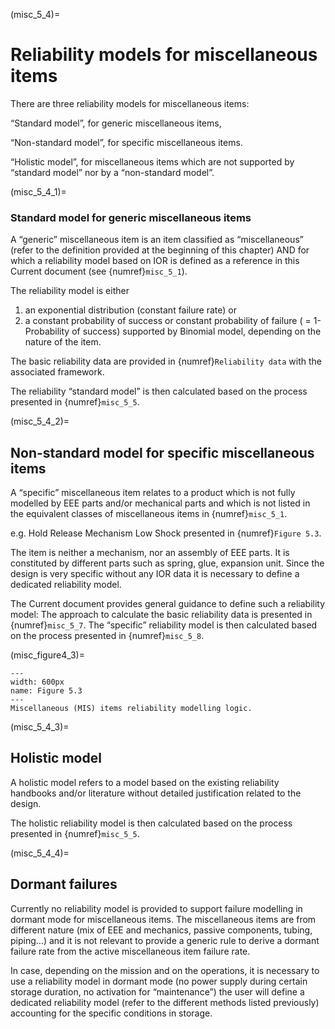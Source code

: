 (misc_5_4)=
# Reliability models for miscellaneous items
There are three reliability models for miscellaneous items:

“Standard model”, for generic miscellaneous items,

“Non-standard model”, for specific miscellaneous items.

“Holistic model”, for miscellaneous items which are not supported by “standard model” nor by a “non-standard model”.


(misc_5_4_1)=
### Standard model for generic miscellaneous items

A “generic” miscellaneous item is an item classified as “miscellaneous” (refer to the definition provided at the beginning of this chapter) AND for which a reliability model based on IOR is defined as a reference in this Current document (see {numref}`misc_5_1`).

The reliability model is either 

1. an exponential distribution (constant failure rate) or 
2. a constant probability of success or constant probability of failure ( = 1- Probability of success) supported by Binomial model, depending on the nature of the item.

The basic reliability data are provided in {numref}`Reliability data` with the associated framework.

The reliability “standard model” is then calculated based on the process presented in {numref}`misc_5_5`.


(misc_5_4_2)=
## Non-standard model for specific miscellaneous items

A “specific” miscellaneous item relates to a product which is not fully modelled by EEE parts and/or mechanical parts and which is not listed in the equivalent classes of miscellaneous items in {numref}`misc_5_1`.

e.g. Hold Release Mechanism Low Shock presented in {numref}`Figure 5.3`.

The item is neither a mechanism, nor an assembly of EEE parts. It is constituted by different parts such as spring, glue, expansion unit. Since the design is very specific without any IOR data it is necessary to define a dedicated reliability model.

The Current document provides general guidance to define such a reliability model: The approach to calculate the basic reliability data is presented in {numref}`misc_5_7`. The “specific” reliability model is then calculated based on the process presented in {numref}`misc_5_8`.

(misc_figure4_3)=
```{figure} ../../picture/figure4_3.png
---
width: 600px
name: Figure 5.3
---
Miscellaneous (MIS) items reliability modelling logic.
```


(misc_5_4_3)=
## Holistic model

A holistic model refers to a model based on the existing reliability handbooks and/or literature without detailed justification related to the design.

The holistic reliability model is then calculated based on the process presented in {numref}`misc_5_5`.


(misc_5_4_4)=
## Dormant failures

Currently no reliability model is provided to support failure modelling in dormant mode for miscellaneous items. The miscellaneous items are from different nature (mix of EEE and mechanics, passive components, tubing, piping…) and it is not relevant to provide a generic rule to derive a dormant failure rate from the active miscellaneous item failure rate.

In case, depending on the mission and on the operations, it is necessary to use a reliability model in dormant mode (no power supply during certain storage duration, no activation for “maintenance”) the user will define a dedicated reliability model (refer to the different methods listed previously) accounting for the specific conditions in storage.